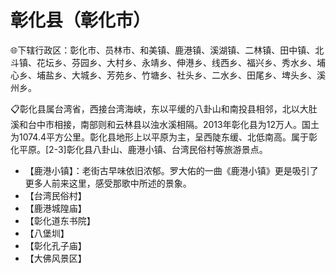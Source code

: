 # 彰化县（彰化市）
🌐下辖行政区：彰化市、员林市、和美镇、鹿港镇、溪湖镇、二林镇、田中镇、北斗镇、花坛乡、芬园乡、大村乡、永靖乡、伸港乡、线西乡、福兴乡、秀水乡、埔心乡、埔盐乡、大城乡、芳苑乡、竹塘乡、社头乡、二水乡、田尾乡、埤头乡、溪州乡。  
  
📋彰化县属台湾省，西接台湾海峡，东以平缓的八卦山和南投县相邻，北以大肚溪和台中市相接，南部则和云林县以浊水溪相隔。2013年彰化县为12万人。国土为1074.4平方公里。彰化县地形上以平原为主，呈西陡东缓、北低南高。属于彰化平原。[2-3]彰化县八卦山、鹿港小镇、台湾民俗村等旅游景点。
  
* 【鹿港小镇】：老街古早味依旧浓郁。罗大佑的一曲《鹿港小镇》更是吸引了更多人前来这里，感受那歌中所述的景象。  
* 【台湾民俗村】
* 【鹿港城隍庙】
* 【彰化道东书院】
* 【八堡圳】
* 【彰化孔子庙】
* 【大佛风景区】